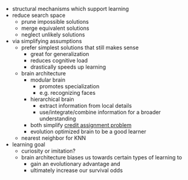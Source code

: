+ structural mechanisms which support learning
+ reduce search space
	+ prune impossible solutions
	+ merge equivalent solutions
	+ neglect unlikely solutions
+ via simplifying assumptions
	+ prefer simplest solutions that still makes sense
		+ great for generalization
		+ reduces cognitive load
		+ drastically speeds up learning
	+ brain architecture
		+ modular brain 
			+ promotes specialization
			+ e.g. recognizing faces
		+ hierarchical brain
			+ extract information from local details 
			+ use/integrate/combine information for a broader understanding
		+ both simplify [credit assignment problem](Brain%20&%20Machine%20Learning.md)
		+ evolution optimized brain to be a good learner
	+ nearest neighbor for KNN
+ learning goal
	+ curiosity or imitation?
	+ brain architecture biases us towards certain types of learning to
		+ gain an evolutionary advantage and
		+ ultimately increase our survival odds